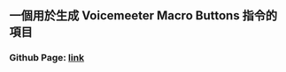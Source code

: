 ## 一個用於生成 Voicemeeter Macro Buttons 指令的項目
### Github Page: [link](https://zh1030283726.github.io/Voicemeeter-Macro-Buttons-Generator/)